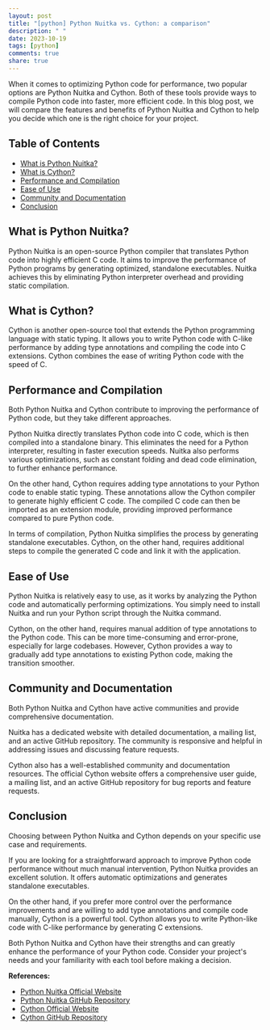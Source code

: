 ```yaml
---
layout: post
title: "[python] Python Nuitka vs. Cython: a comparison"
description: " "
date: 2023-10-19
tags: [python]
comments: true
share: true
---
```


When it comes to optimizing Python code for performance, two popular options are Python Nuitka and Cython. Both of these tools provide ways to compile Python code into faster, more efficient code. In this blog post, we will compare the features and benefits of Python Nuitka and Cython to help you decide which one is the right choice for your project.

## Table of Contents
- [What is Python Nuitka?](#python-nuitka)
- [What is Cython?](#cython)
- [Performance and Compilation](#performance-and-compilation)
- [Ease of Use](#ease-of-use)
- [Community and Documentation](#community-and-documentation)
- [Conclusion](#conclusion)

## What is Python Nuitka?
Python Nuitka is an open-source Python compiler that translates Python code into highly efficient C code. It aims to improve the performance of Python programs by generating optimized, standalone executables. Nuitka achieves this by eliminating Python interpreter overhead and providing static compilation.

## What is Cython?
Cython is another open-source tool that extends the Python programming language with static typing. It allows you to write Python code with C-like performance by adding type annotations and compiling the code into C extensions. Cython combines the ease of writing Python code with the speed of C.

## Performance and Compilation
Both Python Nuitka and Cython contribute to improving the performance of Python code, but they take different approaches.

Python Nuitka directly translates Python code into C code, which is then compiled into a standalone binary. This eliminates the need for a Python interpreter, resulting in faster execution speeds. Nuitka also performs various optimizations, such as constant folding and dead code elimination, to further enhance performance.

On the other hand, Cython requires adding type annotations to your Python code to enable static typing. These annotations allow the Cython compiler to generate highly efficient C code. The compiled C code can then be imported as an extension module, providing improved performance compared to pure Python code.

In terms of compilation, Python Nuitka simplifies the process by generating standalone executables. Cython, on the other hand, requires additional steps to compile the generated C code and link it with the application.

## Ease of Use

Python Nuitka is relatively easy to use, as it works by analyzing the Python code and automatically performing optimizations. You simply need to install Nuitka and run your Python script through the Nuitka command.

Cython, on the other hand, requires manual addition of type annotations to the Python code. This can be more time-consuming and error-prone, especially for large codebases. However, Cython provides a way to gradually add type annotations to existing Python code, making the transition smoother.

## Community and Documentation

Both Python Nuitka and Cython have active communities and provide comprehensive documentation.

Nuitka has a dedicated website with detailed documentation, a mailing list, and an active GitHub repository. The community is responsive and helpful in addressing issues and discussing feature requests.

Cython also has a well-established community and documentation resources. The official Cython website offers a comprehensive user guide, a mailing list, and an active GitHub repository for bug reports and feature requests.

## Conclusion

Choosing between Python Nuitka and Cython depends on your specific use case and requirements.

If you are looking for a straightforward approach to improve Python code performance without much manual intervention, Python Nuitka provides an excellent solution. It offers automatic optimizations and generates standalone executables.

On the other hand, if you prefer more control over the performance improvements and are willing to add type annotations and compile code manually, Cython is a powerful tool. Cython allows you to write Python-like code with C-like performance by generating C extensions.

Both Python Nuitka and Cython have their strengths and can greatly enhance the performance of your Python code. Consider your project's needs and your familiarity with each tool before making a decision.

**References:**
- [Python Nuitka Official Website](https://nuitka.net/)
- [Python Nuitka GitHub Repository](https://github.com/Nuitka/Nuitka)
- [Cython Official Website](https://cython.org/)
- [Cython GitHub Repository](https://github.com/cython/cython)
